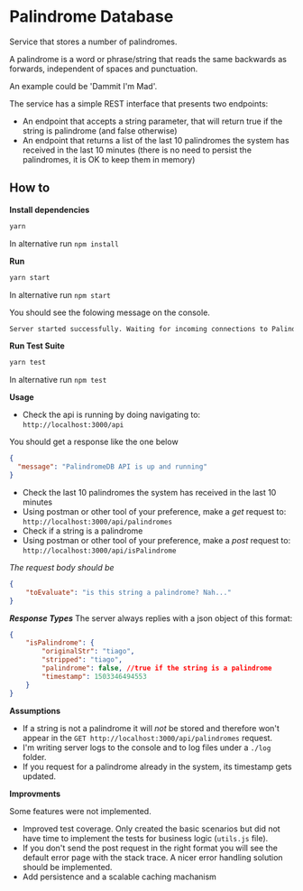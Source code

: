 # Palindrome Database

Service that stores a number of palindromes. 

A palindrome is a word or phrase/string that reads the same backwards as forwards, independent of spaces and punctuation.

An example could be 'Dammit I'm Mad'.

The service has a simple REST interface that presents two endpoints:

- An endpoint that accepts a string parameter, that will return true if the string is palindrome (and false otherwise) 
- An endpoint that returns a list of the last 10 palindromes the system has received in the last 10 minutes (there is no need to persist the palindromes, it is OK to keep them in memory)

## How to

**Install dependencies**
```bash
yarn
```
In alternative run `npm install`

**Run**
```bash
yarn start
```
In alternative run `npm start`

You should see the folowing message on the console.
```bash
Server started successfully. Waiting for incoming connections to PalindromeDB API...
```

**Run Test Suite**
```bash
yarn test
```
In alternative run `npm test`

**Usage**
- Check the api is running by doing navigating to: `http://localhost:3000/api`

You should get a response like the one below
```json
{
  "message": "PalindromeDB API is up and running"
}
```

- Check the last 10 palindromes the system has received in the last 10 minutes
 - Using postman or other tool of your preference, make a *get* request to: `http://localhost:3000/api/palindromes`
- Check if a string is a palindrome
 - Using postman or other tool of your preference, make a *post* request to: `http://localhost:3000/api/isPalindrome`

_The request body should be_
```json
{
    "toEvaluate": "is this string a palindrome? Nah..."
}
```

***Response Types***
The server always replies with a json object of this format:
```json
{
    "isPalindrome": {
        "originalStr": "tiago",
        "stripped": "tiago",
        "palindrome": false, //true if the string is a palindrome
        "timestamp": 1503346494553
    }
}
```

**Assumptions**
- If a string is not a palindrome it will *not* be stored and therefore won't appear in the `GET http://localhost:3000/api/palindromes` request.
- I'm writing server logs to the console and to log files under a `./log` folder.
- If you request for a palindrome already in the system, its timestamp gets updated.

**Improvments**

Some features were not implemented.

- Improved test coverage. Only created the basic scenarios but did not have time to implement the tests for business logic (`utils.js` file).
- If you don't send the post request in the right format you will see the default error page with the stack trace. A nicer error handling solution should be implemented.
- Add persistence and a scalable caching machanism
